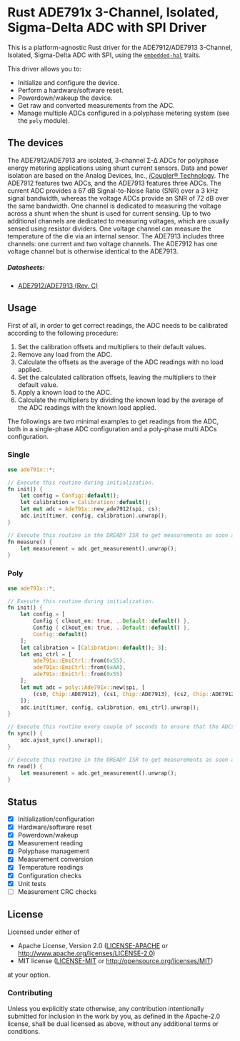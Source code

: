 # Rust ADE791x 3-Channel, Isolated, Sigma-Delta ADC with SPI Driver 

This is a platform-agnostic Rust driver for the ADE7912/ADE7913 3-Channel, Isolated, Sigma-Delta ADC with SPI, using the [`embedded-hal`](https://github.com/rust-embedded/embedded-hal) traits.

This driver allows you to:

- Initialize and configure the device.
- Perform a hardware/software reset.
- Powerdown/wakeup the device.
- Get raw and converted measurements from the ADC.
- Manage multiple ADCs configured in a polyphase metering system (see the `poly` module).

## The devices

The ADE7912/ADE7913 are isolated, 3-channel Σ-Δ ADCs for polyphase energy metering applications using shunt current sensors. Data and power isolation are based on the Analog Devices, Inc., [*i*Coupler® Technology](https://www.analog.com/en/products/landing-pages/001/icoupler-technology-alternative-to-optocouplers.html). The ADE7912 features two ADCs, and the ADE7913 features three ADCs. The current ADC provides a 67 dB Signal-to-Noise Ratio (SNR) over a 3 kHz signal bandwidth, whereas the voltage ADCs provide an SNR of 72 dB over the same bandwidth. One channel is dedicated to measuring the voltage across a shunt when the shunt is used for current sensing. Up to two additional channels are dedicated to measuring voltages, which are usually sensed using resistor dividers. One voltage channel can measure the temperature of the die via an internal sensor. The ADE7913 includes three channels: one current and two voltage channels. The ADE7912 has one voltage channel but is otherwise identical to the ADE7913.

##### Datasheets:

- [ADE7912/ADE7913 (Rev. C)](https://www.analog.com/media/en/technical-documentation/data-sheets/ade7912_7913.pdf)

## Usage

First of all, in order to get correct readings, the ADC needs to be calibrated according to the following procedure:

1. Set the calibration offsets and multipliers to their default values.
2. Remove any load from the ADC.
3. Calculate the offsets as the average of the ADC readings with no load applied.
4. Set the calculated calibration offsets, leaving the multipliers to their default value.
5. Apply a known load to the ADC.
6. Calculate the multipliers by dividing the known load by the average of the ADC readings with the known load applied.

The followings are two minimal examples to get readings from the ADC, both in a single-phase ADC configuration and a poly-phase multi ADCs configuration.

### Single

```rust
use ade791x::*;

// Execute this routine during initialization.
fn init() {
    let config = Config::default();
    let calibration = Calibration::default();
    let mut adc = Ade791x::new_ade7912(spi, cs);
    adc.init(timer, config, calibration).unwrap();
}

// Execute this routine in the DREADY ISR to get measurements as soon as they are ready.
fn measure() {
    let measurement = adc.get_measurement().unwrap();
}
```

### Poly

```rust
use ade791x::*;

// Execute this routine during initialization.
fn init() {
    let config = [
        Config { clkout_en: true, ..Default::default() },
        Config { clkout_en: true, ..Default::default() },
        Config::default()
    ];
    let calibration = [Calibration::default(); 3];
    let emi_ctrl = [
        ade791x::EmiCtrl::from(0x55),
        ade791x::EmiCtrl::from(0xAA),
        ade791x::EmiCtrl::from(0x55)
    ];
    let mut adc = poly::Ade791x::new(spi, [
        (cs0, Chip::ADE7912), (cs1, Chip::ADE7913), (cs2, Chip::ADE7912)
    ]);
    adc.init(timer, config, calibration, emi_ctrl).unwrap();
}

// Execute this routine every couple of seconds to ensure that the ADCs are always in sync.
fn sync() {
    adc.ajust_sync().unwrap();
}

// Execute this routine in the DREADY ISR to get measurements as soon as they are ready.
fn read() {
    let measurement = adc.get_measurement().unwrap();
}

```

## Status

- [x] Initialization/configuration
- [x] Hardware/software reset
- [x] Powerdown/wakeup
- [x] Measurement reading
- [x] Polyphase management
- [x] Measurement conversion
- [x] Temperature readings
- [x] Configuration checks
- [x] Unit tests
- [ ] Measurement CRC checks

## License

Licensed under either of

* Apache License, Version 2.0 ([LICENSE-APACHE](LICENSE-APACHE) or http://www.apache.org/licenses/LICENSE-2.0)
* MIT license ([LICENSE-MIT](LICENSE-MIT) or http://opensource.org/licenses/MIT)

at your option.

### Contributing

Unless you explicitly state otherwise, any contribution intentionally submitted for inclusion in the work by you, as defined in the Apache-2.0 license, shall be dual licensed as above, without any additional terms or conditions.
